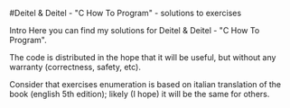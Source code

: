 #Deitel & Deitel - "C How To Program" - solutions to exercises

Intro
Here you can find my solutions for Deitel & Deitel - "C How To Program".

The code is distributed in the hope that it will be useful, but without any warranty (correctness, safety, etc).

Consider that exercises enumeration is based on italian translation of the book (english 5th edition); likely (I hope) it will be the same for others.
